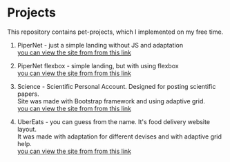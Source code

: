# Projects
This repository contains pet-projects, which I implemented on my free time.

1. PiperNet - just a simple landing without JS and adaptation  
[you can view the site from from this link](https://super-churros-35626f.netlify.app/)  
  
2. PiperNet flexbox - simple landing, but with using flexbox  
[you can view the site from from this link](https://unrivaled-scone-000c11.netlify.app/)  
  
3. Science - Scientific Personal Account. Designed for posting scientific papers.  
Site was made with Bootstrap framework and using adaptive grid.  
[you can view the site from from this link](https://majestic-seahorse-ac68cb.netlify.app/)  
  
4. UberEats - you can guess from the name. It's food delivery website layout.  
It was made with adaptation for different devises and with adaptive grid help.  
[you can view the site from from this link](https://brilliant-malabi-cd2d12.netlify.app/)
